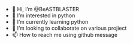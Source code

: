- 👋 Hi, I’m @BeASTBLASTER
- 👀 I’m interested in python
- 🌱 I’m currently learning python
- 💞️ I’m looking to collaborate on various projiect
- 📫 How to reach me using github message

<!---
BeASTBLASTER/BeASTBLASTER is a ✨ special ✨ repository because its `README.md` (this file) appears on your GitHub profile.
You can click the Preview link to take a look at your changes.
--->
